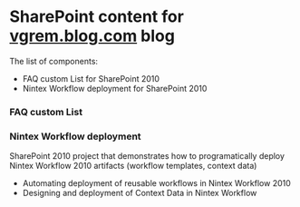 # SharePoint content for [vgrem.blog.com](http://blog.vgrem.com/) blog


The list of components:

-   FAQ custom List for SharePoint 2010
-   Nintex Workflow deployment for SharePoint 2010

### FAQ custom List

### Nintex Workflow deployment

SharePoint 2010 project that demonstrates how to programatically deploy Nintex Workflow 2010 artifacts (workflow templates, context data)
-   Automating deployment of reusable workflows in Nintex Workflow 2010
-   Designing and deployment of Context Data in Nintex Workflow
